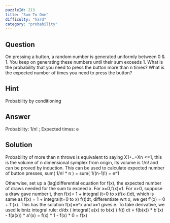 ```yaml
---
puzzleId: 213
title: "Sum To One"
difficulty: "hard"
category: "probability"
---
```


## Question
On pressing a button, a random number is generated uniformly between 0 & 1. You keep on generating these numbers until their sum exceeds 1. What is the probability that you need to press the button more than n times? What is the expected number of times you need to press the button?

## Hint
Probability by conditioning

## Answer
Probability: 1/n! ; Expected times:  e

## Solution
Probability of more than n throws is equivalent to saying X1+..+Xn <=1, this is the volume of n dimensional symplex from origin, its volume is 1/n! and can be proved by induction. This can be used to calculate expected number of button presses, sum( 1/n! * n ) = sum( 1/(n-1)!) = e^1

Otherwise, set up a (lag)differential equation for f(x), the expected number of draws needed for the sum to exceed x. For x=0,f(x)=1. For x>0, suppose a draw gave number t, then f(x)= 1 + integral (t=0 to x)f(x-t)dt, which is same as f(x) = 1 + integral(t=0 to x) f(t)dt, differentiate wrt x, we get f'(x) = 0 + f'(x). This has the solution f(x)=e^x and x=1 gives e.
To take derivative, we used  leibniz integral rule:
d/dx  ( integral( a(x) to b(x) ) f(t) dt = f(b(x)) * b'(x) - f(a(x)) * a'(x) = f(x) * 1 - f(x) * 0 = f(x)


